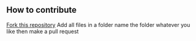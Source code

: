 ## How to contribute 

[Fork this repository](https://github.com/priyanshprajapat/portfolio-templates/fork)
Add all files in a folder 
name the folder whatever you like 
then make a pull request 
